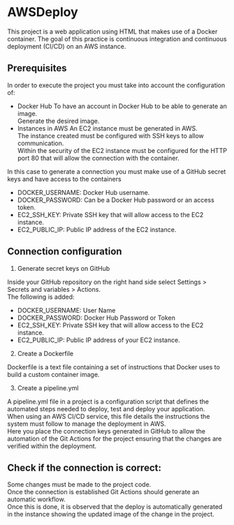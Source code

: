 # AWSDeploy

This project is a web application using HTML that makes use of a Docker container. 
The goal of this practice is continuous integration and continuous deployment (CI/CD) on an AWS instance.

## Prerequisites

In order to execute the project you must take into account the configuration of:
- Docker Hub
To have an account in Docker Hub to be able to generate an image.<br>
Generate the desired image.
- Instances in AWS
An EC2 instance must be generated in AWS.<br>
The instance created must be configured with SSH keys to allow communication.<br>
Within the security of the EC2 instance must be configured for the HTTP port 80 that will allow the connection with the container.

In this case to generate a connection you must make use of a GitHub secret keys and have access to the containers

  - DOCKER_USERNAME: Docker Hub username.
  - DOCKER_PASSWORD: Can be a Docker Hub password or an access token.
  - EC2_SSH_KEY: Private SSH key that will allow access to the EC2 instance.
  - EC2_PUBLIC_IP: Public IP address of the EC2 instance.

## Connection configuration
1. Generate secret keys on GitHub
   
Inside your GitHub repository on the right hand side select Settings > Secrets and variables > Actions.<br>
The following is added:
  - DOCKER_USERNAME: User Name
  - DOCKER_PASSWORD: Docker Hub Password or Token
  - EC2_SSH_KEY: Private SSH key that will allow access to the EC2 instance.
  - EC2_PUBLIC_IP: Public IP address of your EC2 instance.

2. Create a Dockerfile
   
Dockerfile is a text file containing a set of instructions that Docker uses to build a custom container image. 

3. Create a pipeline.yml

A pipeline.yml file in a project is a configuration script that defines the automated steps needed to deploy, test and deploy your application.<br>
When using an AWS CI/CD service, this file details the instructions the system must follow to manage the deployment in AWS.<br>
Here you place the connection keys generated in GitHub to allow the automation of the Git Actions for the project ensuring that the changes are verified within the deployment.

## Check if the connection is correct:

Some changes must be made to the project code.<br>
Once the connection is established Git Actions should generate an automatic workflow.<br>
Once this is done, it is observed that the deploy is automatically generated in the instance showing the updated image of the change in the project.
